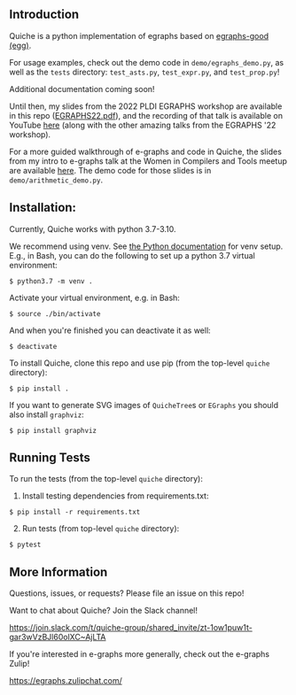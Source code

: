 ## Introduction
Quiche is a python implementation of egraphs based on
[egraphs-good (egg)](https://egraphs-good.github.io/).

For usage examples, check out the demo code in `demo/egraphs_demo.py`,
as well as the `tests` directory: `test_asts.py`, `test_expr.py`, and
`test_prop.py`!

Additional documentation coming soon!

Until then, my slides from the 2022 PLDI EGRAPHS workshop are available in this repo
([EGRAPHS22.pdf](https://github.com/riswords/quiche/blob/main/EGRAPHS22.pdf)), and
the recording of that talk is available on YouTube
[here](https://www.youtube.com/watch?v=dbgZJyw3hnk&t=8690s) (along with the other
amazing talks from the EGRAPHS '22 workshop).

For a more guided walkthrough of e-graphs and code in Quiche, the slides from my intro to
e-graphs talk at the Women in Compilers and Tools meetup are available
[here](https://github.com/riswords/quiche/blob/main/WiCTSlides.pptx). The demo code for those
slides is in `demo/arithmetic_demo.py`.


## Installation:

Currently, Quiche works with python 3.7-3.10.

We recommend using venv.
See [the Python documentation](https://docs.python.org/3/library/venv.html)
for venv setup. E.g., in Bash, you can do the following to set up a python 3.7
virtual environment:

    $ python3.7 -m venv .

Activate your virtual environment, e.g. in Bash:

    $ source ./bin/activate

And when you're finished you can deactivate it as well:

    $ deactivate


To install Quiche, clone this repo and use pip (from the top-level `quiche` directory):

    $ pip install .

If you want to generate SVG images of `QuicheTree`s or `EGraphs` you should
also install `graphviz`:

    $ pip install graphviz


## Running Tests
To run the tests (from the top-level `quiche` directory):

  1. Install testing dependencies from requirements.txt:

    $ pip install -r requirements.txt

  2. Run tests (from top-level `quiche` directory):

    $ pytest


## More Information

Questions, issues, or requests? Please file an issue on this repo!

Want to chat about Quiche? Join the Slack channel!

https://join.slack.com/t/quiche-group/shared_invite/zt-1ow1puw1t-gar3wVzBJl60olXC~AjLTA

If you're interested in e-graphs more generally, check out the e-graphs Zulip!

https://egraphs.zulipchat.com/

